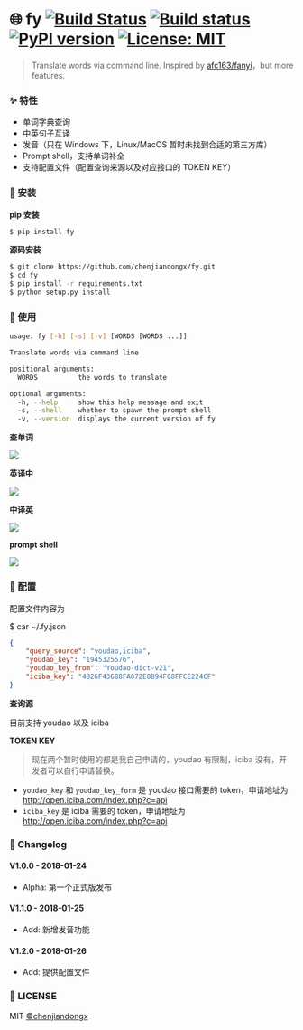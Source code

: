 # 🌐 fy [![Build Status](https://travis-ci.org/chenjiandongx/fy.svg?branch=master)](https://travis-ci.org/chenjiandongx/fy) [![Build status](https://ci.appveyor.com/api/projects/status/k1q0s2a5mn8roid2?svg=true)](https://ci.appveyor.com/project/chenjiandongx/fy) [![PyPI version](https://badge.fury.io/py/fy.svg)](https://badge.fury.io/py/fy) [![License: MIT](https://img.shields.io/badge/License-MIT-brightgreen.svg)](https://opensource.org/licenses/MIT)

> Translate words via command line. Inspired by [afc163/fanyi](https://github.com/afc163/fanyi)，but more features.

### ✨ 特性

* 单词字典查询
* 中英句子互译
* 发音（只在 Windows 下，Linux/MacOS 暂时未找到合适的第三方库）
* Prompt shell，支持单词补全
* 支持配置文件（配置查询来源以及对应接口的 TOKEN KEY）

### 🔰 安装

**pip 安装**
```bash
$ pip install fy
```

**源码安装**
```bash
$ git clone https://github.com/chenjiandongx/fy.git
$ cd fy
$ pip install -r requirements.txt
$ python setup.py install
```

### 📝 使用

```bash
usage: fy [-h] [-s] [-v] [WORDS [WORDS ...]]

Translate words via command line

positional arguments:
  WORDS          the words to translate

optional arguments:
  -h, --help     show this help message and exit
  -s, --shell    whether to spawn the prompt shell
  -v, --version  displays the current version of fy
```

**查单词**

![](https://user-images.githubusercontent.com/19553554/51759080-60407900-2102-11e9-8d8b-3de94c8a9c8a.png)

**英译中**

![](https://user-images.githubusercontent.com/19553554/51759141-849c5580-2102-11e9-9097-08f85bcb873f.png)

**中译英**

![](https://user-images.githubusercontent.com/19553554/51759144-8534ec00-2102-11e9-9cf7-349ad5f4954b.png)

**prompt shell**

![](https://user-images.githubusercontent.com/19553554/51759432-2d4ab500-2103-11e9-948d-45320fd90504.gif)

### 🔧 配置

配置文件内容为

$ car ~/.fy.json
```json
{
    "query_source": "youdao,iciba",
    "youdao_key": "1945325576",
    "youdao_key_from": "Youdao-dict-v21",
    "iciba_key": "4B26F43688FA072E0B94F68FFCE224CF"
}
```

**查询源**

目前支持 youdao 以及 iciba

**TOKEN KEY**
> 现在两个暂时使用的都是我自己申请的，youdao 有限制，iciba 没有，开发者可以自行申请替换。

* `youdao_key` 和 `youdao_key_form` 是 youdao 接口需要的 token，申请地址为 http://open.iciba.com/index.php?c=api
* `iciba_key` 是 iciba 需要的 token，申请地址为 http://open.iciba.com/index.php?c=api

### 📅 Changelog

#### V1.0.0 - 2018-01-24
* Alpha: 第一个正式版发布

#### V1.1.0 - 2018-01-25
* Add: 新增发音功能

#### V1.2.0 - 2018-01-26
* Add: 提供配置文件

### 📃 LICENSE

MIT [©chenjiandongx](https://github.com/chenjiandongx)
